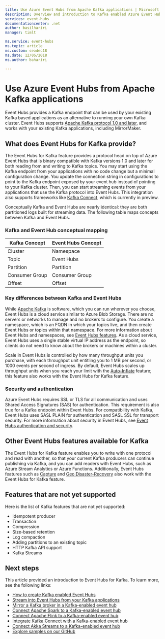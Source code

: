 ```yaml
---
title: Use Azure Event Hubs from Apache Kafka applications | Microsoft Docs
description: Overview and introduction to Kafka enabled Azure Event Hubs
services: event-hubs
documentationcenter: .net
author: basilhariri
manager: timlt

ms.service: event-hubs
ms.topic: article
ms.custom: seodec18
ms.date: 12/06/2018
ms.author: bahariri

---
```

# Use Azure Event Hubs from Apache Kafka applications
Event Hubs provides a Kafka endpoint that can be used by your existing Kafka based applications as an alternative to running your own Kafka cluster. Event Hubs supports [Apache Kafka protocol 1.0 and later](https://kafka.apache.org/documentation/), and works with your existing Kafka applications, including MirrorMaker.  

## What does Event Hubs for Kafka provide?

The Event Hubs for Kafka feature provides a protocol head on top of Azure Event Hubs that is binary compatible with Kafka versions 1.0 and later for both reading from and writing to Kafka topics. You may start using the Kafka endpoint from your applications with no code change but a minimal configuration change. You update the connection string in configurations to point to the Kafka endpoint exposed by your event hub instead of pointing to your Kafka cluster. Then, you can start streaming events from your applications that use the Kafka protocol into Event Hubs. This integration also supports frameworks like [Kafka Connect](https://github.com/Azure/azure-event-hubs-for-kafka/tree/master/tutorials/connect), which is currently in preview. 

Conceptually Kafka and Event Hubs are nearly identical: they are both partitioned logs built for streaming data. The following table maps concepts between Kafka and Event Hubs.

### Kafka and Event Hub conceptual mapping

| Kafka Concept | Event Hubs Concept|
| --- | --- |
| Cluster | Namespace |
| Topic | Event Hubs |
| Partition | Partition|
| Consumer Group | Consumer Group |
| Offset | Offset|

### Key differences between Kafka and Event Hubs

While [Apache Kafka](https://kafka.apache.org/) is software, which you can run wherever you choose, Event Hubs is a cloud service similar to Azure Blob Storage. There are no servers or networks to manage and no brokers to configure. You create a namespace, which is an FQDN in which your topics live, and then create Event Hubs or topics within that namespace. For more information about Event Hubs and namespaces, see [Event Hubs features](event-hubs-features.md#namespace). As a cloud service, Event Hubs uses a single stable virtual IP address as the endpoint, so clients do not need to know about the brokers or machines within a cluster. 

Scale in Event Hubs is controlled by how many throughput units you purchase, with each throughput unit entitling you to 1 MB per second, or 1000 events per second of ingress. By default, Event Hubs scales up throughput units when you reach your limit with the [Auto-Inflate](event-hubs-auto-inflate.md) feature; this feature also works with the Event Hubs for Kafka feature. 

### Security and authentication

Azure Event Hubs requires SSL or TLS for all communication and uses Shared Access Signatures (SAS) for authentication. This requirement is also true for a Kafka endpoint within Event Hubs. For compatibility with Kafka, Event Hubs uses SASL PLAIN for authentication and SASL SSL for transport security. For more information about security in Event Hubs, see [Event Hubs authentication and security](event-hubs-authentication-and-security-model-overview.md).

## Other Event Hubs features available for Kafka

The Event Hubs for Kafka feature enables you to write with one protocol and read with another, so that your current Kafka producers can continue publishing via Kafka, and you can add readers with Event Hubs, such as Azure Stream Analytics or Azure Functions. Additionally, Event Hubs features such as [Capture](event-hubs-capture-overview.md) and [Geo Disaster-Recovery](event-hubs-geo-dr.md) also work with the Event Hubs for Kafka feature.

## Features that are not yet supported 

Here is the list of Kafka features that are not yet supported:

*	Idempotent producer
*	Transaction
*	Compression
*	Size-based retention
*	Log compaction
*	Adding partitions to an existing topic
*	HTTP Kafka API support
*	Kafka Streams

## Next steps

This article provided an introduction to Event Hubs for Kafka. To learn more, see the following links:

- [How to create Kafka enabled Event Hubs](event-hubs-create-kafka-enabled.md)
- [Stream into Event Hubs from your Kafka applications](event-hubs-quickstart-kafka-enabled-event-hubs.md)
- [Mirror a Kafka broker in a Kafka-enabled event hub](event-hubs-kafka-mirror-maker-tutorial.md)
- [Connect Apache Spark to a Kafka-enabled event hub](event-hubs-kafka-spark-tutorial.md)
- [Connect Apache Flink to a Kafka-enabled event hub](event-hubs-kafka-flink-tutorial.md)
- [Integrate Kafka Connect with a Kafka-enabled event hub](event-hubs-kafka-connect-tutorial.md)
- [Connect Akka Streams to a Kafka-enabled event hub](event-hubs-kafka-akka-streams-tutorial.md)
- [Explore samples on our GitHub](https://github.com/Azure/azure-event-hubs-for-kafka)

 
 


